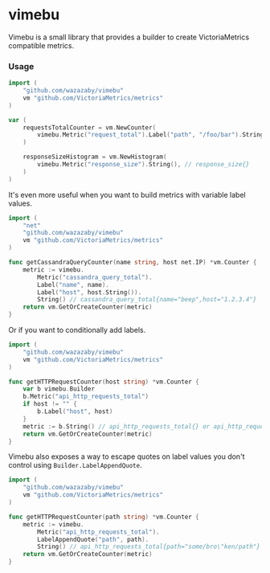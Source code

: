 # vimebu
Vimebu is a small library that provides a builder to create VictoriaMetrics compatible metrics.

### Usage
```go
import (
    "github.com/wazazaby/vimebu"
    vm "github.com/VictoriaMetrics/metrics"
)

var (
    requestsTotalCounter = vm.NewCounter(
        vimebu.Metric("request_total").Label("path", "/foo/bar").String(), // request_total{path="/foo/bar"}
    )

    responseSizeHistogram = vm.NewHistogram(
        vimebu.Metric("response_size").String(), // response_size{}
    )
)
```

It's even more useful when you want to build metrics with variable label values.
```go
import (
    "net"
    "github.com/wazazaby/vimebu"
    vm "github.com/VictoriaMetrics/metrics"
)

func getCassandraQueryCounter(name string, host net.IP) *vm.Counter {
    metric := vimebu.
        Metric("cassandra_query_total").
        Label("name", name).
        Label("host", host.String()).
        String() // cassandra_query_total{name="beep",host="1.2.3.4"}
    return vm.GetOrCreateCounter(metric)
}
```

Or if you want to conditionally add labels.
```go
import (
    "github.com/wazazaby/vimebu"
    vm "github.com/VictoriaMetrics/metrics"
)

func getHTTPRequestCounter(host string) *vm.Counter {
    var b vimebu.Builder
    b.Metric("api_http_requests_total")
    if host != "" {
        b.Label("host", host)
    }
    metric := b.String() // api_http_requests_total{} or api_http_requests_total{host="api.app.com"}
    return vm.GetOrCreateCounter(metric)
}
```

Vimebu also exposes a way to escape quotes on label values you don't control using `Builder.LabelAppendQuote`.
```go
import (
    "github.com/wazazaby/vimebu"
    vm "github.com/VictoriaMetrics/metrics"
)

func getHTTPRequestCounter(path string) *vm.Counter {
    metric := vimebu.
        Metric("api_http_requests_total").
        LabelAppendQuote("path", path).
        String() // api_http_requests_total{path="some/bro\"ken/path"}
    return vm.GetOrCreateCounter(metric)
}
```
